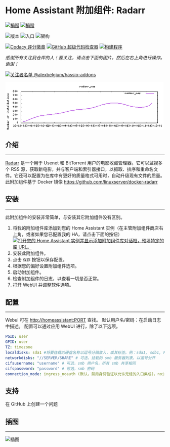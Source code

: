# Home Assistant 附加组件: Radarr

[![捐赠][donation-badge]](https://www.buymeacoffee.com/alexbelgium)
[![捐赠][paypal-badge]](https://www.paypal.com/donate/?hosted_button_id=DZFULJZTP3UQA)

![版本](https://img.shields.io/badge/dynamic/json?label=Version&query=%24.version&url=https%3A%2F%2Fraw.githubusercontent.com%2Falexbelgium%2Fhassio-addons%2Fmaster%2Fradarr%2Fconfig.json)
![入口](https://img.shields.io/badge/dynamic/json?label=Ingress&query=%24.ingress&url=https%3A%2F%2Fraw.githubusercontent.com%2Falexbelgium%2Fhassio-addons%2Fmaster%2Fradarr%2Fconfig.json)
![架构](https://img.shields.io/badge/dynamic/json?color=success&label=Arch&query=%24.arch&url=https%3A%2F%2Fraw.githubusercontent.com%2Falexbelgium%2Fhassio-addons%2Fmaster%2Fradarr%2Fconfig.json)

[![Codacy 评分徽章](https://app.codacy.com/project/badge/Grade/9c6cf10bdbba45ecb202d7f579b5be0e)](https://www.codacy.com/gh/alexbelgium/hassio-addons/dashboard?utm_source=github.com&utm_medium=referral&utm_content=alexbelgium/hassio-addons&utm_campaign=Badge_Grade)
[![GitHub 超级代码检查器](https://img.shields.io/github/actions/workflow/status/alexbelgium/hassio-addons/weekly-supelinter.yaml?label=Lint%20code%20base)](https://github.com/alexbelgium/hassio-addons/actions/workflows/weekly-supelinter.yaml)
[![构建程序](https://img.shields.io/github/actions/workflow/status/alexbelgium/hassio-addons/onpush_builder.yaml?label=Builder)](https://github.com/alexbelgium/hassio-addons/actions/workflows/onpush_builder.yaml)

[donation-badge]: https://img.shields.io/badge/Buy%20me%20a%20coffee%20(no%20paypal)-%23d32f2f?logo=buy-me-a-coffee&style=flat&logoColor=white
[paypal-badge]: https://img.shields.io/badge/Buy%20me%20a%20coffee%20with%20Paypal-0070BA?logo=paypal&style=flat&logoColor=white

_感谢所有关注我仓库的人！要关注，请点击下面的图片，然后在右上角进行操作。谢谢！_

[![关注者名单 @alexbelgium/hassio-addons](https://raw.githubusercontent.com/alexbelgium/hassio-addons/master/.github/stars2.svg)](https://github.com/alexbelgium/hassio-addons/stargazers)

![下载历史](https://raw.githubusercontent.com/alexbelgium/hassio-addons/master/radarr/stats.png)

## 介绍

---

[Radarr](https://radarr.video/) 是一个用于 Usenet 和 BitTorrent 用户的电影收藏管理器。它可以监视多个 RSS 源，获取新电影，并与客户端和索引器接口，以抓取、排序和重命名文件。它还可以配置为在库中有更好的质量格式可用时，自动升级现有文件的质量。
此附加组件基于 Docker 镜像 https://github.com/linuxserver/docker-radarr

## 安装

---

此附加组件的安装非常简单，与安装其它附加组件没有区别。

1. 将我的附加组件库添加到您的 Home Assistant 实例（在主管附加组件商店右上角，或者如果您已配置我的 HA，请点击下面的按钮）
   [![打开您的 Home Assistant 实例并显示添加附加组件库对话框，预填特定的库 URL。](https://my.home-assistant.io/badges/supervisor_add_addon_repository.svg)](https://my.home-assistant.io/redirect/supervisor_add_addon_repository/?repository_url=https%3A%2F%2Fgithub.com%2Falexbelgium%2Fhassio-addons)
2. 安装此附加组件。
3. 点击 `保存` 按钮以保存配置。
4. 根据您的偏好设置附加组件选项。
5. 启动附加组件。
6. 检查附加组件的日志，以查看一切是否正常。
7. 打开 WebUI 并调整软件选项。

## 配置

---

Webui 可在 <http://homeassistant:PORT> 查找。
默认用户名/密码：在启动日志中描述。
配置可以通过应用 WebUI 进行，除了以下选项。

```yaml
PGID: user
GPID: user
TZ: timezone
localdisks: sda1 #将要挂载的硬盘名称以逗号分隔放入，或其标签。例：sda1, sdb1, MYNAS...
networkdisks: "//SERVER/SHARE" # 可选，挂载的 smb 服务器列表，以逗号分开
cifsusername: "username" # 可选，smb 用户名，所有 smb 共享相同
cifspassword: "password" # 可选，smb 密码
connection_mode: ingress_noauth (默认，禁用身份验证以允许无缝的入口集成)，noingress_auth (禁用入口以允许更简单的外部 URL，启用身份验证)，ingress_auth (同时启用入口和身份验证)
```

## 支持

在 GitHub 上创建一个问题

## 插图

---

![插图](https://dausruddin.com/wp-content/uploads/2020/05/radarr-v3-1024x515.png)

[repository]: https://github.com/alexbelgium/hassio-addons